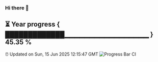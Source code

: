 ### Hi there 👋
⏳ Year progress { █████████████▁▁▁▁▁▁▁▁▁▁▁▁▁▁▁▁▁ } 45.35 %
---
⏰ Updated on Sun, 15 Jun 2025 12:15:47 GMT
![Progress Bar CI](https://github.com/Moyi321/Moyi321/workflows/Progress%20Bar%20CI/badge.svg)
